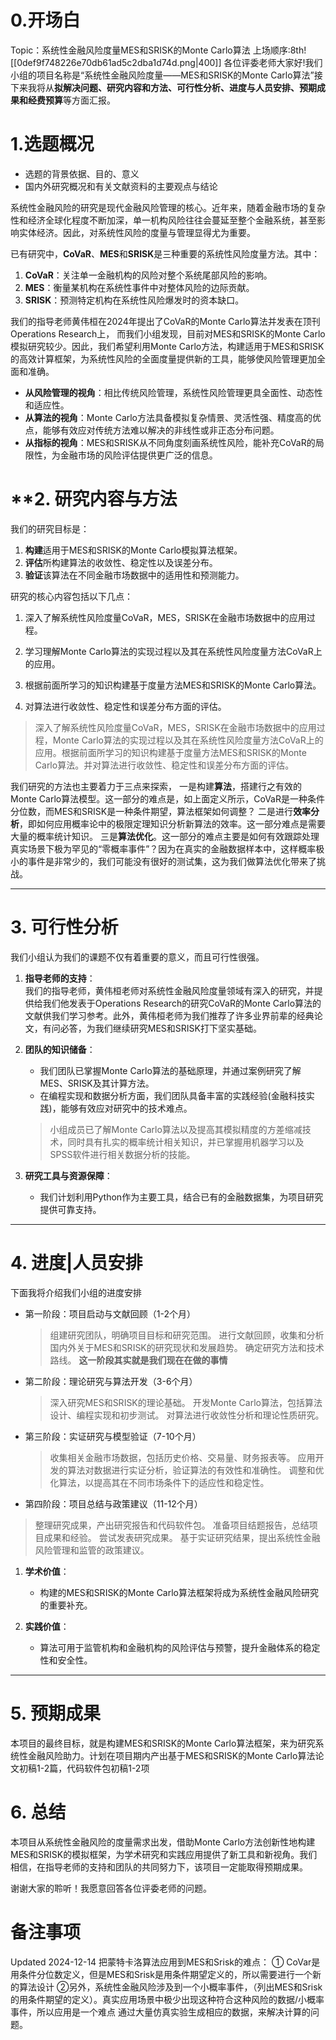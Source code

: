 # **0.开场白**
Topic：系统性金融风险度量MES和SRISK的Monte Carlo算法
上场顺序:8th![[0def9f748226e70db61ad5c2dba1d74d.png|400]]
各位评委老师大家好!我们小组的项目名称是“系统性金融风险度量——MES和SRISK的Monte Carlo算法”接下来我将从**拟解决问题、研究内容和方法、可行性分析、进度与人员安排、预期成果和经费预算**等方面汇报。

# **1.选题概况** 
- 选题的背景依据、目的、意义
- 国内外研究概况和有关文献资料的主要观点与结论

系统性金融风险的研究是现代金融风险管理的核心。近年来，随着金融市场的复杂性和经济全球化程度不断加深，单一机构风险往往会蔓延至整个金融系统，甚至影响实体经济。因此，对系统性风险的度量与管理显得尤为重要。

已有研究中，**CoVaR**、**MES**和**SRISK**是三种重要的系统性风险度量方法。其中：

1. **CoVaR**：关注单一金融机构的风险对整个系统尾部风险的影响。
2. **MES**：衡量某机构在系统性事件中对整体风险的边际贡献。
3. **SRISK**：预测特定机构在系统性风险爆发时的资本缺口。

我们的指导老师黄伟桓在2024年提出了CoVaR的Monte Carlo算法并发表在顶刊Operations Research上，
而我们小组发现，目前对MES和SRISK的Monte Carlo模拟研究较少。因此，我们希望利用Monte Carlo方法，构建适用于MES和SRISK的高效计算框架，为系统性风险的全面度量提供新的工具，能够使风险管理更加全面和准确。

- **从风险管理的视角**：相比传统风险管理，系统性风险管理更具全面性、动态性和适应性。
- **从算法的视角**：Monte Carlo方法具备模拟复杂情景、灵活性强、精度高的优点，能够有效应对传统方法难以解决的非线性或非正态分布问题。
- **从指标的视角**：MES和SRISK从不同角度刻画系统性风险，能补充CoVaR的局限性，为金融市场的风险评估提供更广泛的信息。
# **2. 研究内容与方法

我们的研究目标是：

1. **构建**适用于MES和SRISK的Monte Carlo模拟算法框架。
2. **评估**所构建算法的收敛性、稳定性以及误差分布。
3. **验证**该算法在不同金融市场数据中的适用性和预测能力。

研究的核心内容包括以下几点：

1. 深入了解系统性风险度量CoVaR，MES，SRISK在金融市场数据中的应用过程。

2. 学习理解Monte Carlo算法的实现过程以及其在系统性风险度量方法CoVaR上的应用。

3. 根据前面所学习的知识构建基于度量方法MES和SRISK的Monte Carlo算法。

4. 对算法进行收敛性、稳定性和误差分布方面的评估。

>深入了解系统性风险度量CoVaR，MES，SRISK在金融市场数据中的应用过程，Monte Carlo算法的实现过程以及其在系统性风险度量方法CoVaR上的应用。根据前面所学习的知识构建基于度量方法MES和SRISK的Monte Carlo算法。并对算法进行收敛性、稳定性和误差分布方面的评估。

我们研究的方法也主要着力于三点来探索，
一是构建**算法**，搭建行之有效的Monte Carlo算法模型。这一部分的难点是，如上面定义所示，CoVaR是一种条件分位数，而MES和SRISK是一种条件期望，算法框架如何调整？
二是进行**效率分析**，即如何应用概率论中的极限定理知识分析新算法的效率。这一部分难点是需要大量的概率统计知识。
三是**算法优化**。这一部分的难点主要是如何有效跟踪处理真实场景下极为罕见的“零概率事件”？因为在真实的金融数据样本中，这样概率极小的事件是非常少的，我们可能没有很好的测试集，这为我们做算法优化带来了挑战。

---

# **3. 可行性分析**
我们小组认为我们的课题不仅有着重要的意义，而且可行性很强。

1. **指导老师的支持**：  
    我们的指导老师，黄伟桓老师对系统性金融风险度量领域有深入的研究，并提供给我们他发表于Operations Research的研究CoVaR的Monte Carlo算法的文献供我们学习参考。此外，黄伟桓老师为我们推荐了许多业界前辈的经典论文，有问必答，为我们继续研究MES和SRISK打下坚实基础。
    
2. **团队的知识储备**：
    
    - 我们团队已掌握Monte Carlo算法的基础原理，并通过案例研究了解MES、SRISK及其计算方法。
    - 在编程实现和数据分析方面，我们团队具备丰富的实践经验(金融科技实践)，能够有效应对研究中的技术难点。
    >小组成员已了解Monte Carlo算法以及提高其模拟精度的方差缩减技术，同时具有扎实的概率统计相关知识，并已掌握用机器学习以及SPSS软件进行相关数据分析的技能。
1. **研究工具与资源保障**：
    
    - 我们计划利用Python作为主要工具，结合已有的金融数据集，为项目研究提供可靠支持。

---

# **4. 进度|人员安排**

下面我将介绍我们小组的进度安排

- 第一阶段：项目启动与文献回顾（1-2个月）
	>组建研究团队，明确项目目标和研究范围。
	进行文献回顾，收集和分析国内外关于MES和SRISK的研究现状和发展趋势。
	确定研究方法和技术路线。
	**这一阶段其实就是我们现在在做的事情**
- 第二阶段：理论研究与算法开发（3-6个月）
	>深入研究MES和SRISK的理论基础。
	开发Monte Carlo算法，包括算法设计、编程实现和初步测试。
	对算法进行收敛性分析和理论性质研究。
- 第三阶段：实证研究与模型验证（7-10个月）
	>收集相关金融市场数据，包括历史价格、交易量、财务报表等。
	应用开发的算法对数据进行实证分析，验证算法的有效性和准确性。
	调整和优化算法，以提高其在不同市场条件下的适应性和稳定性。
- 第四阶段：项目总结与政策建议（11-12个月）
>	整理研究成果，产出研究报告和代码软件包。
>	准备项目结题报告，总结项目成果和经验。
>	尝试发表研究成果。
>	基于实证研究结果，提出系统性金融风险管理和监管的政策建议。




1. **学术价值**：
    
    - 构建的MES和SRISK的Monte Carlo算法框架将成为系统性金融风险研究的重要补充。
2. **实践价值**：
    
    - 算法可用于监管机构和金融机构的风险评估与预警，提升金融体系的稳定性和安全性。

---
# **5. 预期成果**

本项目的最终目标，就是构建MES和SRISK的Monte Carlo算法框架，来为研究系统性金融风险助力。计划在项目期内产出基于MES和SRISK的Monte Carlo算法论文初稿1-2篇，代码软件包初稿1-2项
# **6. 总结**

本项目从系统性金融风险的度量需求出发，借助Monte Carlo方法创新性地构建MES和SRISK的模拟框架，为学术研究和实践应用提供了新工具和新视角。我们相信，在指导老师的支持和团队的共同努力下，该项目一定能取得预期成果。

谢谢大家的聆听！我愿意回答各位评委老师的问题。


# 备注事项

Updated 2024-12-14
把蒙特卡洛算法应用到MES和Srisk的难点：
① CoVar是用条件分位数定义，但是MES和Srisk是用条件期望定义的，所以需要进行一个新的算法设计
②另外，系统性金融风险涉及到一个小概率事件，（列出MES和Srisk的用条件期望的定义）。真实应用场景中极少出现这种符合这种风险的数据/小概率事件，所以应用是一个难点
通过大量仿真实验生成相应的数据，来解决计算的问题。







